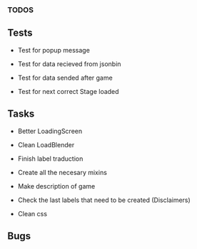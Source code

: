 ### TODOS

## Tests

- Test for popup message

- Test for data recieved from jsonbin

- Test for data sended after game

- Test for next correct Stage loaded

## Tasks

- Better LoadingScreen

- Clean LoadBlender

- Finish label traduction

- Create all the necesary mixins

- Make description of game

- Check the last labels that need to be created (Disclaimers)

- Clean css

## Bugs

